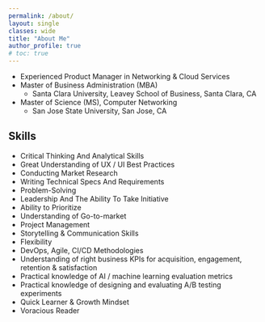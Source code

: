 ```yaml
---
permalink: /about/
layout: single
classes: wide
title: "About Me"
author_profile: true
# toc: true
---
```



* Experienced Product Manager in Networking & Cloud Services
* Master of Business Administration (MBA)
  * Santa Clara University, Leavey School of Business, Santa Clara, CA
* Master of Science (MS), Computer Networking
  * San Jose State University, San Jose, CA
 

## Skills

* Critical Thinking And Analytical Skills
* Great Understanding of UX / UI Best Practices
* Conducting Market Research
* Writing Technical Specs And Requirements
* Problem-Solving
* Leadership And The Ability To Take Initiative 
* Ability to Prioritize
* Understanding of Go-to-market
* Project Management
* Storytelling & Communication Skills
* Flexibility
* DevOps, Agile, CI/CD Methodologies
* Understanding of right business KPIs for acquisition, engagement, retention & satisfaction
* Practical knowledge of AI / machine learning evaluation metrics
* Practical knowledge of designing and evaluating A/B testing experiments
* Quick Learner & Growth Mindset
* Voracious Reader
